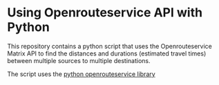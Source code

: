 # Using Openrouteservice API with Python 

This repository contains a python script that uses the Openrouteservice Matrix API to find the distances and durations (estimated travel times) between multiple sources to multiple destinations.

The script uses the [python openrouteservice library](https://github.com/GIScience/openrouteservice-py)
